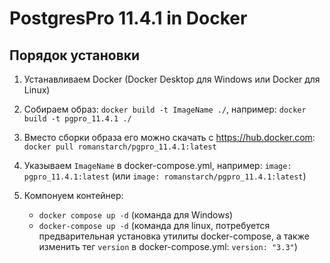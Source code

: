 # PostgresPro 11.4.1 in Docker

## Порядок установки

1. Устанавливаем Docker (Docker Desktop для Windows или Docker для Linux)

2. Собираем образ: `docker build -t ImageName ./`, например: `docker build -t pgpro_11.4.1 ./`

3. Вместо сборки образа его можно скачать c https://hub.docker.com: `docker pull romanstarch/pgpro_11.4.1:latest`

4. Указываем `ImageName` в docker-compose.yml, например: `image: pgpro_11.4.1:latest` (или `image: romanstarch/pgpro_11.4.1:latest`)

5. Компонуем контейнер:
    - `docker compose up -d` (команда для Windows)
    - `docker-compose up -d` (команда для linux, потребуется предварительная установка утилиты docker-compose, а также изменить тег `version` в docker-compose.yml: `version: "3.3"`)
